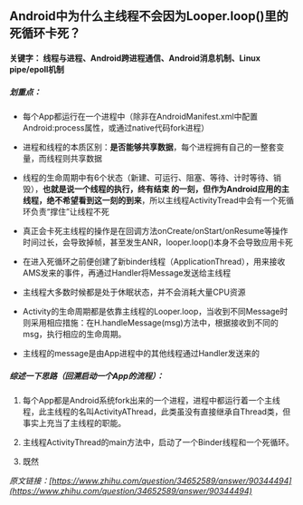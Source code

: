 ## Android中为什么主线程不会因为Looper.loop()里的死循环卡死？

#### 关键字： 线程与进程、Android跨进程通信、Android消息机制、Linux pipe/epoll机制

##### 划重点：

- 每个App都运行在一个进程中（除非在AndroidManifest.xml中配置Android:process属性，或通过native代码fork进程）

- 进程和线程的本质区别：**是否能够共享数据**，每个进程拥有自己的一整套变量，而线程则共享数据

- 线程的生命周期中有6个状态（新建、可运行、阻塞、等待、计时等待、销毁），**也就是说一个线程的执行，终有结束
的一刻，但作为Android应用的主线程，绝不希望看到这一刻的到来**，所以主线程ActivityTread中会有一个死循环负责“撑住”让线程不死

- 真正会卡死主线程的操作是在回调方法onCreate/onStart/onResume等操作时间过长，会导致掉帧，甚至发生ANR，looper.loop()本身不会导致应用卡死

- 在进入死循环之前便创建了新binder线程（ApplicationThread），用来接收AMS发来的事件，再通过Handler将Message发送给主线程

- 主线程大多数时候都是处于休眠状态，并不会消耗大量CPU资源

- Activity的生命周期都是依靠主线程的Looper.loop，当收到不同Message时则采用相应措施：在H.handleMessage(msg)方法中，根据接收到不同的msg，执行相应的生命周期。

- 主线程的message是由App进程中的其他线程通过Handler发送来的

##### 综述一下思路（回溯启动一个App的流程）：

1.  每个App都是Android系统fork出来的一个进程，进程中都运行着一个主线程，此主线程的名叫ActivityAThread，此类虽没有直接继承自Thread类，但事实上充当了主线程的职能。

2. 主线程ActivityThread的main方法中，启动了一个Binder线程和一个死循环。

3. 既然


_原文链接：[https://www.zhihu.com/question/34652589/answer/90344494](https://www.zhihu.com/question/34652589/answer/90344494)_